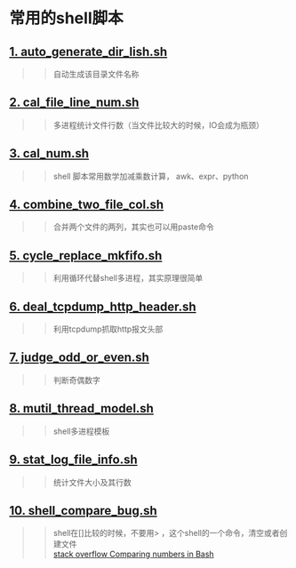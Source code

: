 

常用的shell脚本
===========================



## [1. auto_generate_dir_lish.sh](https://github.com/lotluck/shell/blob/master/shell_script/auto_generate_dir_lish.sh)
>>自动生成该目录文件名称

## [2. cal_file_line_num.sh](https://github.com/lotluck/shell/blob/master/shell_script/cal_file_line_num.sh)
>>多进程统计文件行数（当文件比较大的时候，IO会成为瓶颈）   
 
## [3. cal_num.sh](https://github.com/lotluck/shell/blob/master/shell_script/cal_num.sh)
>>shell 脚本常用数学加减乘数计算， awk、expr、python
 
## [4. combine_two_file_col.sh](https://github.com/lotluck/shell/blob/master/shell_script/combine_two_file_col.sh)
>>合并两个文件的两列，其实也可以用paste命令

## [5. cycle_replace_mkfifo.sh](https://github.com/lotluck/shell/blob/master/shell_script/cycle_replace_mkfifo.sh)
>>利用循环代替shell多进程，其实原理很简单

## [6. deal_tcpdump_http_header.sh](https://github.com/lotluck/shell/blob/master/shell_script/deal_tcpdump_http_header.sh)
>>利用tcpdump抓取http报文头部

## [7. judge_odd_or_even.sh](https://github.com/lotluck/shell/blob/master/shell_script/judge_odd_or_even.sh)
>>判断奇偶数字

## [8. mutil_thread_model.sh](https://github.com/lotluck/shell/blob/master/shell_script/mutil_thread_model.sh)
>>shell多进程模板

## [9. stat_log_file_info.sh](https://github.com/lotluck/shell/blob/master/shell_script/stat_log_file_info.sh)
>>统计文件大小及其行数

## [10. shell_compare_bug.sh](https://github.com/lotluck/shell/blob/master/shell_script/shell_compare_bug.sh)
>>shell在[]比较的时候，不要用> ，这个shell的一个命令，清空或者创建文件<br>
>>[stack overflow Comparing numbers in Bash](https://stackoverflow.com/questions/18668556/comparing-numbers-in-bash)

